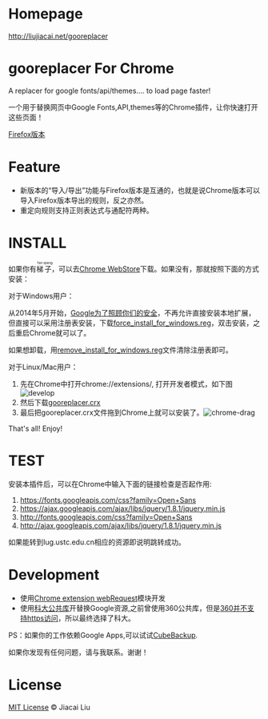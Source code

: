 Homepage
===

http://liujiacai.net/gooreplacer

gooreplacer For Chrome
===

A replacer for google fonts/api/themes.... to load page faster!

一个用于替换网页中Google Fonts,API,themes等的Chrome插件，让你快速打开这些页面！

[Firefox版本](https://github.com/jiacai2050/gooreplacer)

Feature
===

- 新版本的“导入/导出”功能与Firefox版本是互通的，也就是说Chrome版本可以导入Firefox版本导出的规则，反之亦然。
- 重定向规则支持正则表达式与通配符两种。

INSTALL
===

如果你有<ruby>梯<rp>(</rp><rt>fan</rt><rp>)</rp>子<rp>(</rp><rt>qiang</rt><rp>)</rp></ruby>，可以去[Chrome WebStore](https://chrome.google.com/webstore/detail/gooreplacer/jlmmdfhaddlgkgcigccmlfhapliiacoh)下载。如果没有，那就按照下面的方式安装：

对于Windows用户：

从2014年5月开始，[Google为了照顾你们的安全](http://chrome.blogspot.com/2014/05/protecting-chrome-users-from-malicious.html)，不再允许直接安装本地扩展，但直接可以采用注册表安装，下载[force_install_for_windows.reg](https://github.com/jiacai2050/gooreplacer4chrome/raw/master/force_install_for_windows.reg)，双击安装，之后重启Chrome就可以了。

如果想卸载，用[remove_install_for_windows.reg](https://github.com/jiacai2050/gooreplacer4chrome/raw/master/remove_install_for_windows.reg)文件清除注册表即可。

对于Linux/Mac用户：

1. 先在Chrome中打开chrome://extensions/, 打开开发者模式，如下图<img src="http://img01.taobaocdn.com/imgextra/i1/581166664/TB2gof_apXXXXbCXpXXXXXXXXXX_!!581166664.png" alt=" develop"/>
2. 然后下载[gooreplacer.crx](https://github.com/jiacai2050/gooreplacer4chrome/blob/master/gooreplacer.crx?raw=true)
3. 最后把gooreplacer.crx文件拖到Chrome上就可以安装了。<img src="http://img03.taobaocdn.com/imgextra/i3/581166664/TB2rBMEapXXXXb1XpXXXXXXXXXX_!!581166664.jpg" alt=" chrome-drag"/>

That's all! Enjoy!

TEST
===

安装本插件后，可以在Chrome中输入下面的链接检查是否起作用:

1. https://fonts.googleapis.com/css?family=Open+Sans
2. https://ajax.googleapis.com/ajax/libs/jquery/1.8.1/jquery.min.js
3. http://fonts.googleapis.com/css?family=Open+Sans
4. http://ajax.googleapis.com/ajax/libs/jquery/1.8.1/jquery.min.js

如果能转到lug.ustc.edu.cn相应的资源即说明跳转成功。

Development
===

- 使用[Chrome extension webRequest](https://developer.chrome.com/extensions/webRequest)模块开发
- 使用[科大公共库](https://servers.ustclug.org/2014/07/ustc-blog-force-google-fonts-proxy/)开替换Google资源,之前曾使用360公共库，但是[360并不支持https访问](https://servers.ustclug.org/2014/06/blog-googlefonts-speedup/)，所以最终选择了科大。

PS：如果你的工作依赖Google Apps,可以试试[CubeBackup](http://www.cubebackup.com/).

如果你发现有任何问题，请与我联系。谢谢！

License
===
[MIT License](http://liujiacai.net/license/MIT/) © Jiacai Liu
